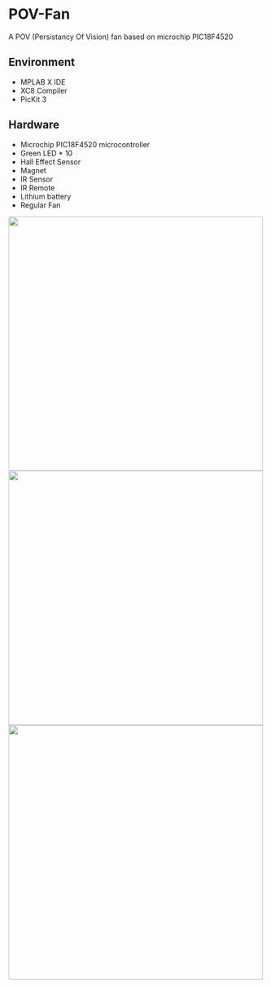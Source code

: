 # POV-Fan
A POV (Persistancy Of Vision) fan based on microchip PIC18F4520

## Environment
* MPLAB X IDE
* XC8 Compiler
* PicKit 3

## Hardware
* Microchip PIC18F4520 microcontroller
* Green LED * 10
* Hall Effect Sensor
* Magnet
* IR Sensor
* IR Remote
* Lithium battery
* Regular Fan

<img src = 'https://i.imgur.com/yig7Dmu.jpg' width="500px">
<img src = 'https://i.imgur.com/4NQLHvr.jpg' width="500px">
<img src = 'https://i.imgur.com/VJp4QHv.jpg' width="500px">
